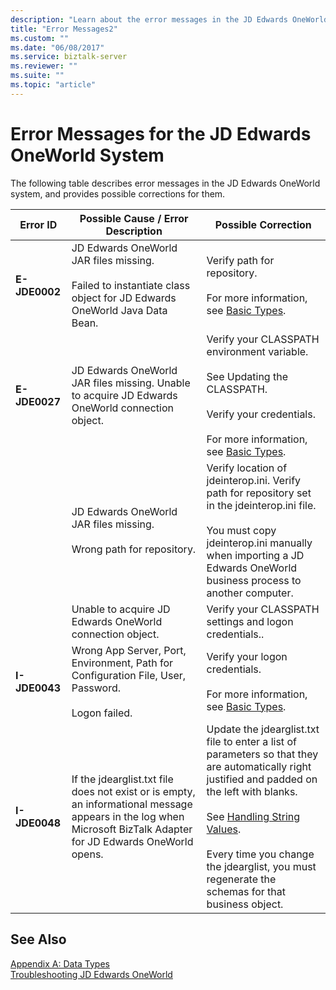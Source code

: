 ```yaml
---
description: "Learn about the error messages in the JD Edwards OneWorld system and the possible corrections for the errors that they indicate."
title: "Error Messages2"
ms.custom: ""
ms.date: "06/08/2017"
ms.service: biztalk-server
ms.reviewer: ""
ms.suite: ""
ms.topic: "article"
---
```

# Error Messages for the JD Edwards OneWorld System

The following table describes error messages in the JD Edwards OneWorld system, and provides possible corrections for them.  
  
|Error ID|Possible Cause / Error Description|Possible Correction|  
|--------------|-----------------------------------------|-------------------------|  
|**E-JDE0002**|JD Edwards OneWorld JAR files missing.<br /><br /> Failed to instantiate class object for JD Edwards OneWorld Java Data Bean.|Verify path for repository.<br /><br /> For more information, see [Basic Types](../core/basic-types1.md).|  
|**E-JDE0027**|JD Edwards OneWorld JAR files missing. Unable to acquire JD Edwards OneWorld connection object.|Verify your CLASSPATH environment variable.<br /><br /> See Updating the CLASSPATH.<br /><br /> Verify your credentials.<br /><br /> For more information, see [Basic Types](../core/basic-types1.md).|  
||JD Edwards OneWorld JAR files missing.<br /><br /> Wrong path for repository.|Verify location of jdeinterop.ini. Verify path for repository set in the jdeinterop.ini file.<br /><br /> You must copy jdeinterop.ini manually when importing a JD Edwards OneWorld  business process to another computer.|  
||Unable to acquire JD Edwards OneWorld connection object.|Verify your CLASSPATH settings and logon credentials..|  
|**I-JDE0043**|Wrong App Server, Port, Environment, Path for Configuration File, User, Password.<br /><br /> Logon failed.|Verify your logon credentials.<br /><br /> For more information, see [Basic Types](../core/basic-types1.md).|  
|**I-JDE0048**|If the jdearglist.txt file does not exist or is empty, an informational message appears in the log when Microsoft BizTalk Adapter for JD Edwards OneWorld opens.|Update the jdearglist.txt file to enter a list of parameters so that they are automatically right justified and padded on the left with blanks.<br /><br /> See [Handling String Values](../core/handling-string-values1.md).<br /><br /> Every time you change the jdearglist, you must regenerate the schemas for that business object.|  
  
## See Also  
 [Appendix A: Data Types](../core/appendix-a-data-types.md)   
 [Troubleshooting JD Edwards OneWorld](../core/troubleshooting-jd-edwards-oneworld.md)
